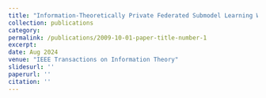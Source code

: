 ```yaml
---
title: "Information-Theoretically Private Federated Submodel Learning With Storage Constrained Databases"
collection: publications
category: 
permalink: /publications/2009-10-01-paper-title-number-1
excerpt: 
date: Aug 2024
venue: "IEEE Transactions on Information Theory"
slidesurl: ''
paperurl: ''
citation: ''
---
```


